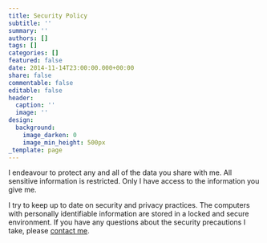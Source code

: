 ```yaml
---
title: Security Policy
subtitle: ''
summary: ''
authors: []
tags: []
categories: []
featured: false
date: 2014-11-14T23:00:00.000+00:00
share: false
commentable: false
editable: false
header:
  caption: ''
  image: ''
design:
  background:
    image_darken: 0
    image_min_height: 500px
_template: page
---
```

I endeavour to protect any and all of the data you share with me. All sensitive information is restricted. Only I have access to the information you give me.

I try to keep up to date on security and privacy practices. The computers with personally
identifiable information are stored in a locked and secure environment. If you have any
questions about the security precautions I take, please [contact me](/#contact).